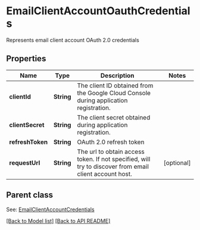 
# EmailClientAccountOauthCredentials

Represents email client account OAuth 2.0 credentials             

## Properties
Name | Type | Description | Notes
------------ | ------------- | ------------- | -------------
**clientId** | **String** | The client ID obtained from the Google Cloud Console during application registration.              | 
**clientSecret** | **String** | The client secret obtained during application registration.              | 
**refreshToken** | **String** | OAuth 2.0 refresh token              | 
**requestUrl** | **String** | The url to obtain access token. If not specified, will try to discover from email client account host.              |  [optional]

## Parent class

See: [EmailClientAccountCredentials](EmailClientAccountCredentials.md)



[[Back to Model list]](Models.md) [[Back to API README]](README.md)

